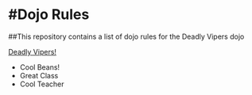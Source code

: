 #Dojo Rules
==========

##This repository contains a list of dojo rules for the Deadly Vipers dojo

[Deadly Vipers!](https://github.com/deadlyvipers)


* Cool Beans!
* Great Class
* Cool Teacher

